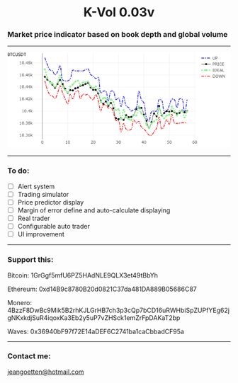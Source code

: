 <h1 align="center">K-Vol 0.03v</h1>

### Market price indicator based on book depth and global volume

<hr>

![Alt text](img.png?raw=true "BTCUSDT on Binance Exchange evolution price compared in real time")

<hr>

### To do: 

- [ ] Alert system
- [ ] Trading simulator 
- [ ] Price predictor display
- [ ] Margin of error define and auto-calculate displaying 
- [ ] Real trader
- [ ] Configurable auto trader 
- [ ] UI improvement

<hr>

### Support this: 

Bitcoin: 1GrGgf5mfU6PZ5HAdNLE9QLX3et49tBbYh

Ethereum: 0xd14B9c8780B20d0821C37da481DA889B05686C87

Monero: 4BzzF8DwBc9Mik5B2rhKJLGrHB7ch3p3cQp7bCD16uRWHbiSpZUPfYEg62jgNKxkdjSuR4iqoxKa3Eb2y5uP7vZHSck1emZrFpDAKaT2bp

Waves: 0x36940bF97f72E14aDEF6C2741ba1caCbbadCF95a
<hr>

### Contact me:

jeangoetten@hotmail.com


<tr>
